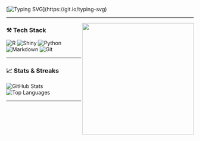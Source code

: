 <!-- Typing animation header -->
[![Typing SVG](https://readme-typing-svg.demolab.com?font=Fira+Code&duration=3000&pause=1000&color=00F7FF&center=true&vCenter=true&width=500&lines=Hey+I'm+Andrew+Cardona+%E3%83%8B%E3%83%A3%E3%83%B3;Welcome!)](https://git.io/typing-svg)

---

<img src="https://media.giphy.com/media/3o7btPCcdNniyf0ArS/giphy.gif" width="300" align="right" />

### ⚒️ Tech Stack

![R](https://img.shields.io/badge/R-276DC3?logo=r&logoColor=white)
![Shiny](https://img.shields.io/badge/Shiny-1E88E5?logo=rstudio&logoColor=white)
![Python](https://img.shields.io/badge/Python-3776AB?logo=python&logoColor=white)
![Markdown](https://img.shields.io/badge/Markdown-000000?logo=markdown&logoColor=white)
![Git](https://img.shields.io/badge/Git-F05032?logo=git&logoColor=white)

---

### 📈 Stats & Streaks

![GitHub Stats](https://github-readme-stats.vercel.app/api?username=a-cardona&show_icons=true&theme=tokyonight&hide_border=true)
![Top Languages](https://github-readme-stats.vercel.app/api/top-langs/?username=a-cardona&layout=compact&theme=tokyonight&hide_border=true)

---
